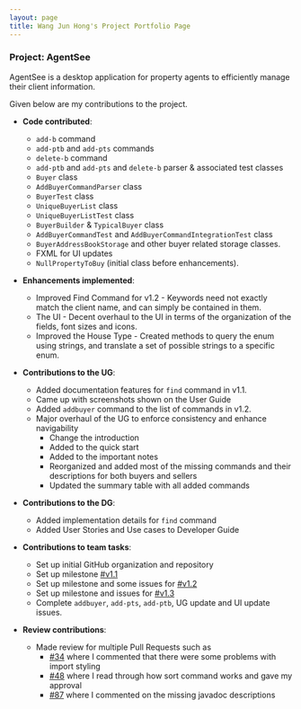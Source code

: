 ```yaml
---
layout: page
title: Wang Jun Hong's Project Portfolio Page
---
```


### Project: AgentSee

AgentSee is a desktop application for property agents to efficiently manage their client information.

Given below are my contributions to the project.

* **Code contributed**:
    * `add-b` command
    * `add-ptb` and `add-pts` commands
    * `delete-b` command
    * `add-ptb` and `add-pts` and `delete-b` parser & associated test classes
    * `Buyer` class
    * `AddBuyerCommandParser` class
    * `BuyerTest` class
    * `UniqueBuyerList` class
    * `UniqueBuyerListTest` class
    * `BuyerBuilder` & `TypicalBuyer` class
    * `AddBuyerCommandTest` and `AddBuyerCommandIntegrationTest` class
    * `BuyerAddressBookStorage` and other buyer related storage classes.
    * FXML for UI updates
    * `NullPropertyToBuy` (initial class before enhancements).

* **Enhancements implemented**:
  * Improved Find Command for v1.2 - Keywords need not exactly match the client name, and can simply be contained in them.
  * The UI - Decent overhaul to the UI in terms of the organization of the fields, font sizes and icons.
  * Improved the House Type - Created methods to query the enum using strings, and translate a set of possible strings to a specific enum.

* **Contributions to the UG**:
  * Added documentation features for `find` command in v1.1.
  * Came up with screenshots shown on the User Guide
  * Added `addbuyer` command to the list of commands in v1.2.
  * Major overhaul of the UG to enforce consistency and enhance navigability
    * Change the introduction
    * Added to the quick start
    * Added to the important notes
    * Reorganized and added most of the missing commands and their descriptions for both buyers and sellers
    * Updated the summary table with all added commands

* **Contributions to the DG**:
    * Added implementation details for `find` command
    * Added User Stories and Use cases to Developer Guide

* **Contributions to team tasks**:
    * Set up initial GitHub organization and repository
    * Set up milestone [#v1.1](https://github.com/AY2122S2-CS2103T-T11-2/tp/milestone/1)
    * Set up milestone and some issues for [#v1.2](https://github.com/AY2122S2-CS2103T-T11-2/tp/milestone/2)
    * Set up milestone and issues for [#v1.3](https://github.com/AY2122S2-CS2103T-T11-2/tp/milestone/3)
    * Complete `addbuyer`, `add-pts`, `add-ptb`, UG update and UI update issues.

* **Review contributions**:
  * Made review for multiple Pull Requests such as
    * [#34](https://github.com/AY2122S2-CS2103T-T11-2/tp/pull/34) where I commented that there were some problems with import styling
    * [#48](https://github.com/AY2122S2-CS2103T-T11-2/tp/pull/48) where I read through how sort command works and gave my approval
    * [#87](https://github.com/AY2122S2-CS2103T-T11-2/tp/pull/87) where I commented on the missing javadoc descriptions

